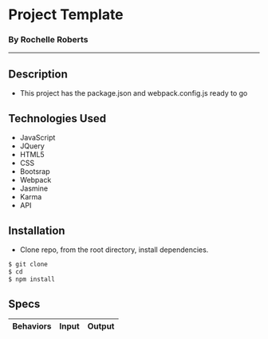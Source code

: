 # Project Template
### By Rochelle Roberts

---

## Description
* This project has the package.json and webpack.config.js ready to go


## Technologies Used
* JavaScript
* JQuery
* HTML5
* CSS
* Bootsrap
* Webpack
* Jasmine
* Karma
* API 

## Installation
* Clone repo, from the root directory, install dependencies.

```sh
$ git clone 
$ cd 
$ npm install
```

## Specs

| Behaviors       | Input          | Output      |
| ---------------- |:------------:| :--------------:|

